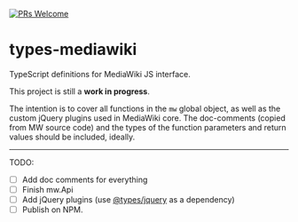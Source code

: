 [![PRs Welcome](https://img.shields.io/badge/PRs-welcome-brightgreen.svg?style=flat-square)](http://makeapullrequest.com)

# types-mediawiki
TypeScript definitions for MediaWiki JS interface.

This project is still a **work in progress**. 

The intention is to cover all functions in the `mw` global object, as well as the custom jQuery plugins used in MediaWiki core. The doc-comments (copied from MW source code) and the types of the function parameters and return values should be included, ideally.

----

TODO:
- [ ] Add doc comments for everything
- [ ] Finish mw.Api
- [ ] Add jQuery plugins (use [@types/jquery](https://www.npmjs.com/package/@types/jquery) as a dependency)
- [ ] Publish on NPM.
